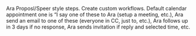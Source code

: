 Ara Proposl/Speer style steps. Create custom workflows. Default calendar appointment one is “I say one of these to Ara (setup a meeting, etc.), Ara send an email to one of these (everyone in CC, just to, etc.), Ara follows up in 3 days if no response, Ara sends invitation if reply and selected time, etc.